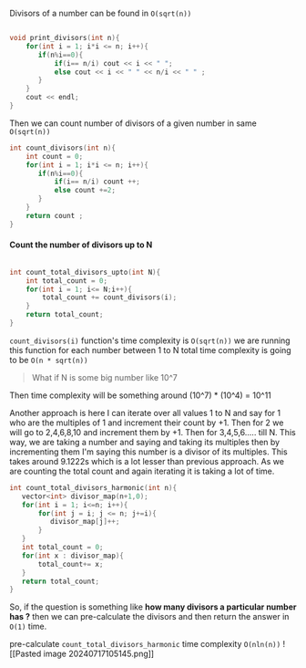 Divisors of  a number can be found in `O(sqrt(n))`
```cpp

void print_divisors(int n){
    for(int i = 1; i*i <= n; i++){
       if(n%i==0){
           if(i== n/i) cout << i << " ";
           else cout << i << " " << n/i << " " ;
       }
    }
    cout << endl;
}

```

Then we can count number of divisors of a given number in same `O(sqrt(n))`
```cpp
int count_divisors(int n){
    int count = 0;
    for(int i = 1; i*i <= n; i++){
       if(n%i==0){
           if(i== n/i) count ++;
           else count +=2; 
       }
    }
    return count ;
}

```

#### Count the number of divisors up to N

```cpp

int count_total_divisors_upto(int N){
    int total_count = 0;
    for(int i = 1; i<= N;i++){
        total_count += count_divisors(i);
    }
    return total_count;
}

```
`count_divisors(i)` function's time complexity is `O(sqrt(n))`
we are running this function for each number between 1 to N
total time complexity is going to be `O(n * sqrt(n))`

> What if N is some big number like 10^7

Then time complexity will be something around  (10^7) * (10^4) = 10^11 

Another approach is here I can iterate over all values 1 to N and say for 1 who are the multiples of 1 and increment their count by +1. Then for 2 we will go to 2,4,6,8,10 and increment them by +1. Then for 3,4,5,6..... till N. This way, we are taking a number and saying and taking its multiples then by incrementing them I'm saying this number is a divisor of its multiples. This takes around 9.1222s which is a lot lesser than previous approach. As we are counting the total count and again iterating it is taking a lot of time. 

```cpp
int count_total_divisors_harmonic(int n){
   vector<int> divisor_map(n+1,0);
   for(int i = 1; i<=n; i++){
       for(int j = i; j <= n; j+=i){
          divisor_map[j]++;
       }
   } 
   int total_count = 0;
   for(int x : divisor_map){
       total_count+= x;
   }
   return total_count;
}
```
So, if the question is something like **how many divisors a particular number has ?** then we can pre-calculate the divisors and then return the answer in `O(1)` time.

pre-calculate `count_total_divisors_harmonic` time complexity  `O(nln(n))`
![[Pasted image 20240717105145.png]]
